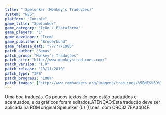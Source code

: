 ```yaml
---
title: " Spelunker (Monkey's Traduções)"
system: "NES"
platform: "Console"
game_title: "Spelunker"
game_category: "Ação / Plataforma"
game_players: "1"
game_developer: "Irem"
game_publisher: "Broderbund"
game_release_date: "??/??/1985"
patch_author: "Samus"
patch_group: "Monkey's Traduções"
patch_site: "http://www.monkeystraducoes.com/"
patch_version: "1.0"
patch_release: "20/11/2010"
patch_type: "IPS"
patch_progress: "100%"
patch_images: ["http://www.romhackers.org/imagens/traducoes/%5BNES%5D%20Spelunker%20-%20Monkey's%20Tradu%C3%A7%C3%B5es%20-%201.png","http://www.romhackers.org/imagens/traducoes/%5BNES%5D%20Spelunker%20-%20Monkey's%20Tradu%C3%A7%C3%B5es%20-%202.png","http://www.romhackers.org/imagens/traducoes/%5BNES%5D%20Spelunker%20-%20Monkey's%20Tradu%C3%A7%C3%B5es%20-%203.png"]
---
```

Uma boa tradução. Os poucos textos do jogo estão traduzidos e acentuados, e os gráficos foram editados.ATENÇÃO:Esta tradução deve ser aplicada na ROM original Spelunker (U) [!].nes, com CRC32 7EA3404F.